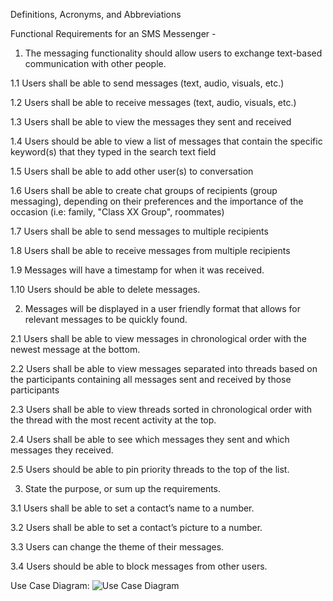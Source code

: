 Definitions,	Acronyms,	and	Abbreviations

Functional Requirements for an SMS Messenger - 

1. The messaging functionality should allow users to exchange text-based communication with other people. 
  
  1.1  Users shall be able to send messages (text, audio, visuals, etc.)
  
  1.2  Users shall be able to receive messages (text, audio, visuals, etc.)
  
  1.3  Users shall be able to view the messages they sent and received 		
  
  1.4  Users should be able to view a list of messages that contain the specific keyword(s) that they typed in the search text field
  
  1.5  Users shall be able to add other user(s) to conversation
  
  1.6  Users shall be able to create chat groups of recipients (group messaging), depending on their preferences and the importance of the occasion (i.e: family, "Class XX Group", roommates)	
  
  1.7  Users shall be able to send messages to multiple recipients
  
  1.8  Users shall be able to receive messages from multiple recipients	
  
  1.9  Messages will have a timestamp for when it was received.
  
  1.10 Users should be able to delete messages.
  
2. Messages will be displayed in a user friendly format that allows for relevant messages to be quickly found.

  2.1  Users shall be able to view messages in chronological order with the newest message at the bottom.
  
  2.2  Users shall be able to view messages separated into threads based on the participants containing all messages sent and received by those participants
  
  2.3  Users shall be able to view threads sorted in chronological order with the thread with the most recent activity at the top.
  
  2.4  Users shall be able to see which messages they sent and which messages they received.
  
  2.5  Users should be able to pin priority threads to the top of the list.
  
3. State the purpose, or sum up the requirements.

  3.1  Users shall be able to set a contact’s name to a number.
  
  3.2  Users shall be able to set a contact’s picture to a number.
  
  3.3  Users can change the theme of their messages.
  
  3.4  Users should be able to block messages from other users.
  

Use Case Diagram:
![Use Case Diagram](https://user-images.githubusercontent.com/25331528/45861204-e736ac80-bd30-11e8-94ae-a5ff29499776.jpg)
